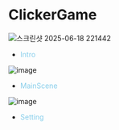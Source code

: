 # ClickerGame
![스크린샷 2025-06-18 221442](https://github.com/user-attachments/assets/7dbd1921-d3d0-407e-869d-3bef2c62d03a)

- <span style="color: skyblue"> Intro  </span>

![image](https://github.com/user-attachments/assets/c8a267d5-6ace-4b59-b8f2-bfe912613900)



- <span style="color: skyblue">MainScene  </span>




![image](https://github.com/user-attachments/assets/34b783bf-9f06-4832-b13a-72d903c8a230)
- <span style="color: skyblue">Setting  </span>
